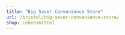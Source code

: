 ```yaml
---
title: "Big Saver Convenience Store"
url: /bristol/big-saver-convenience-store/
shop: Lebensmittel
---
```

